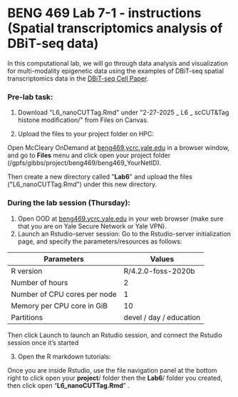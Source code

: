 


# BENG 469 Lab 7-1 - instructions (Spatial transcriptomics analysis of DBiT-seq data)

In this computational lab, we will go through data analysis and visualization for multi-modality epigenetic data using the examples of DBiT-seq spatial transcriptomics data in the [DBiT-seq Cell Paper](https://www.sciencedirect.com/science/article/pii/S0092867420313908?via%3Dihub).

### Pre-lab task:
1. Download "L6_nanoCUTTag.Rmd" under "2-27-2025 _ L6 _ scCUT&Tag histone modification/" from Files on Canvas.

2. Upload the files to your project folder on HPC:

Open McCleary OnDemand at [beng469.ycrc.yale.edu](https://beng469.ycrc.yale.edu)  in a browser window, and go to **Files** menu and click open your project folder (/gpfs/gibbs/project/beng469/beng469_YourNetID).

Then create a new directory called "**Lab6**" and upload the files ("L6_nanoCUTTag.Rmd") under this new directory. 

### During the lab session (Thursday):

1. Open OOD at [beng469.ycrc.yale.edu](https://beng469.ycrc.yale.edu) in your web browser (make sure that you are on Yale Secure Network or Yale VPN).
2. Launch an Rstudio-server session:
Go to the Rstudio-server initialization page, and specify the parameters/resources as follows:

| Parameters      | Values |
| ----------- | ----------- |
| R version      | R/4.2.0-foss-2020b       |
| Number of hours   | 2        |
| Number of CPU cores per node   | 1        |
| Memory per CPU core in GiB   | 10       |
| Partitions   | devel / day / education     |

Then click Launch to launch an Rstudio session, and connect the Rstudio session once it’s started

3. Open the R markdown tutorials:

Once you are inside Rstudio, use the file navigation panel at the bottom right to click open your **project**/ folder then the **Lab6**/ folder you created, then click open “**L6_nanoCUTTag.Rmd**” . 
